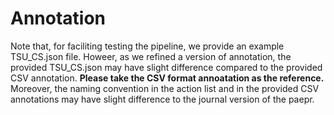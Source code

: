 # Annotation 

Note that, for faciliting testing the pipeline, we provide an example TSU_CS.json file. Howeer, as we refined a version of annotation, the provided TSU_CS.json may have slight difference compared to the provided CSV annotation. __Please take the CSV format annoatation as the reference.__
Moreover, the naming convention in the action list and in the provided CSV annotations may have slight difference to the journal version of the paepr. 
